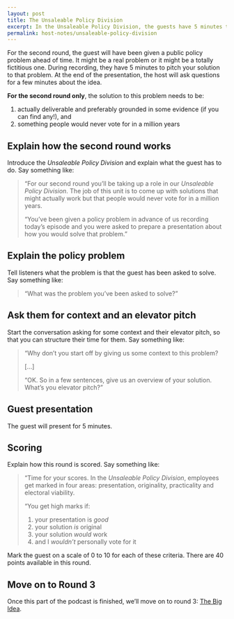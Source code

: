 ```yaml
---
layout: post
title: The Unsaleable Policy Division
excerpt: In the Unsaleable Policy Division, the guests have 5 minutes to pitch a solution to a real or fictional public policy problem that would fix the problem but that no one would would vote for.
permalink: host-notes/unsaleable-policy-division
---
```


For the second round, the guest will have been given a public policy problem ahead of time. It might be a real problem or it might be a totally fictitious one. During recording, they have 5 minutes to pitch your solution to that problem. At the end of the presentation, the host will ask questions for a few minutes about the idea.

**For the second round only**, the solution to this problem needs to be:

1. actually deliverable and preferably grounded in some evidence (if you can find any!), and
2. something people would never vote for in a million years

## Explain how the second round works

Introduce the *Unsaleable Policy Division* and explain what the guest has to do. Say something like:

> “For our second round you’ll be taking up a role in our *Unsaleable Policy Division*. The job of this unit is to come up with solutions that might actually work but that people would never vote for in a million years.
> 
> “You’ve been given a policy problem in advance of us recording today’s episode and you were asked to prepare a presentation about how you would solve that problem.”

## Explain the policy problem

Tell listeners what the problem is that the guest has been asked to solve. Say something like:

> “What was the problem you’ve been asked to solve?”

## Ask them for context and an elevator pitch

Start the conversation asking for some context and their elevator pitch, so that you can structure their time for them. Say something like:

> “Why don’t you start off by giving us some context to this problem?
> 
> […]
> 
> “OK. So in a few sentences, give us an overview of your solution. What’s you elevator pitch?”

## Guest presentation 

The guest will present for 5 minutes.

## Scoring

Explain how this round is scored. Say something like:

> “Time for your scores. In the *Unsaleable Policy Division*, employees get marked in four areas: presentation, originality, practicality and electoral viability.
> 
> “You get high marks if:
> 1. your presentation is *good*
> 2. your solution *is* original
> 3. your solution *would* work
> 4. and I *wouldn’t* personally vote for it

Mark the guest on a scale of 0 to 10 for each of these criteria. There are 40 points available in this round.

## Move on to Round 3

Once this part of the podcast is finished, we’ll move on to round 3: [The Big Idea](/host-notes/the-big-idea).